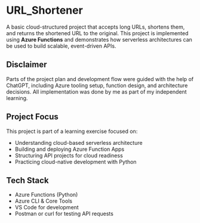 # URL_Shortener

A basic cloud-structured project that accepts long URLs, shortens them, and returns the shortened URL to the original. This project is implemented using **Azure Functions** and demonstrates how serverless architectures can be used to build scalable, event-driven APIs.

## Disclaimer

Parts of the project plan and development flow were guided with the help of ChatGPT, including Azure tooling setup, function design, and architecture decisions. All implementation was done by me as part of my independent learning.

## Project Focus

This project is part of a learning exercise focused on:

- Understanding cloud-based serverless architecture
- Building and deploying Azure Function Apps
- Structuring API projects for cloud readiness
- Practicing cloud-native development with Python

## Tech Stack

- Azure Functions (Python)
- Azure CLI & Core Tools
- VS Code for development
- Postman or curl for testing API requests
